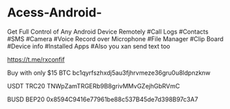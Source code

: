 # Acess-Android-
Get Full Control of Any Android Device Remotely 
#Call Logs
#Contacts
#SMS 
#Camera
#Voice Record over Microphone
#File Manager 
#Clip Board
#Device info
#Installed Apps
#Also you xan send text too

https://t.me/rxconfif

Buy with only $15
BTC 
bc1qyrfszhxdj5au3fjhrvmeze36gru0u8ldpnzknw

USDT TRC20
TNWpZamTRGERb9B8grivMMvGZejhGbRVmC

BUSD BEP20
0x8594C9416e77961be88c537B45de7d398B97c3A7

